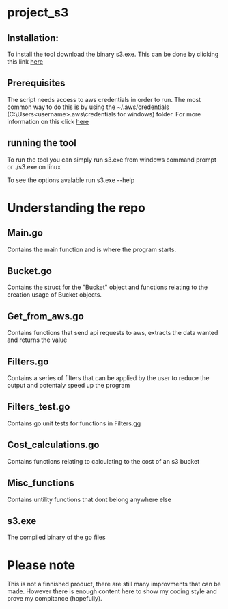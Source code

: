 # project_s3

## Installation:

To install the tool download the binary s3.exe. This can be done by clicking this link [here](https://raw.githubusercontent.com/BenM96/project_s3/master/s3.exe)

## Prerequisites 

The script needs access to aws credentials in order to run. The most common way to do this is by using the ~/.aws/credentials (C:\Users\<username>\.aws\credentials for windows) folder. For more information on this click [here](https://docs.aws.amazon.com/cli/latest/userguide/cli-configure-files.html)

## running the tool

To run the tool you can simply run s3.exe from windows command prompt or ./s3.exe on linux

To see the options avalable run s3.exe --help

# Understanding the repo

## Main.go

Contains the main function and is where the program starts.

## Bucket.go

Contains the struct for the "Bucket" object and functions relating to the creation usage of Bucket objects.

## Get_from_aws.go

Contains functions that send api requests to aws, extracts the data wanted and returns the value

## Filters.go

Contains a series of filters that can be applied by the user to reduce the output and potentaly speed up the program

## Filters_test.go

Contains go unit tests for functions in Filters.gg

## Cost_calculations.go

Contains functions relating to calculating to the cost of an s3 bucket

## Misc_functions

Contains untility functions that dont belong anywhere else

## s3.exe

The compiled binary of the go files


# Please note

This is not a finnished product, there are still many improvments that can be made. However there is enough content here to show my coding style and prove my compitance (hopefully).
